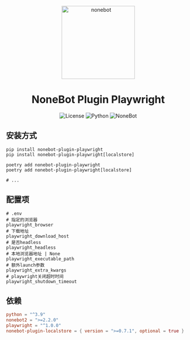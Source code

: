 <p align="center">
  <a href="https://nonebot.dev/"><img src="https://nonebot.dev/logo.png" width="200" height="200" alt="nonebot"></a>
</p>

<div align="center">

# NoneBot Plugin Playwright

![License](https://img.shields.io/github/license/eya46/nonebot_plugin_playwright)
![Python](https://img.shields.io/badge/python-3.9+-blue.svg)
![NoneBot](https://img.shields.io/badge/nonebot-2.2.0+-red.svg)
</div>

## 安装方式

```shell
pip install nonebot-plugin-playwright
pip install nonebot-plugin-playwright[localstore]

poetry add nonebot-plugin-playwright
poetry add nonebot-plugin-playwright[localstore]

# ...
```

## 配置项

```dotenv
# .env
# 指定的浏览器
playwright_browser
# 下载地址
playwright_download_host
# 是否headless
playwright_headless
# 本地浏览器地址 | None
playwright_executable_path
# 额外launch参数
playwright_extra_kwargs
# playwright关闭超时时间
playwright_shutdown_timeout
```

## 依赖

```toml
python = "^3.9"
nonebot2 = ">=2.2.0"
playwright = "^1.0.0"
nonebot-plugin-localstore = { version = ">=0.7.1", optional = true }
```